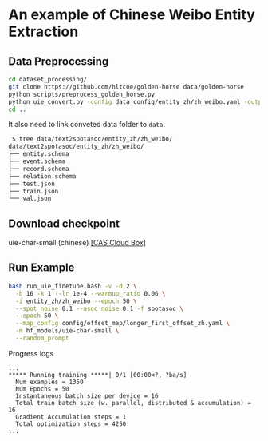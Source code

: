 # An example of Chinese Weibo Entity Extraction

## Data Preprocessing
``` bash
cd dataset_processing/
git clone https://github.com/hltcoe/golden-horse data/golden-horse
python scripts/preprocess_golden_horse.py
python uie_convert.py -config data_config/entity_zh/zh_weibo.yaml -output entity_zh
cd ..
```

It also need to link conveted data folder to `data`.

``` bash
 $ tree data/text2spotasoc/entity_zh/zh_weibo/
data/text2spotasoc/entity_zh/zh_weibo/
├── entity.schema
├── event.schema
├── record.schema
├── relation.schema
├── test.json
├── train.json
└── val.json
```

## Download checkpoint

uie-char-small (chinese) [[CAS Cloud Box]](https://pan.cstcloud.cn/s/J7HOsDHHQHY)

## Run Example

``` bash
bash run_uie_finetune.bash -v -d 2 \
  -b 16 -k 1 --lr 1e-4 --warmup_ratio 0.06 \
  -i entity_zh/zh_weibo --epoch 50 \
  --spot_noise 0.1 --asoc_noise 0.1 -f spotasoc \
  --epoch 50 \
  --map_config config/offset_map/longer_first_offset_zh.yaml \
  -m hf_models/uie-char-small \
  --random_prompt
```

Progress logs
```
...
***** Running training *****| 0/1 [00:00<?, ?ba/s]
  Num examples = 1350
  Num Epochs = 50
  Instantaneous batch size per device = 16
  Total train batch size (w. parallel, distributed & accumulation) = 16
  Gradient Accumulation steps = 1
  Total optimization steps = 4250
...
```
